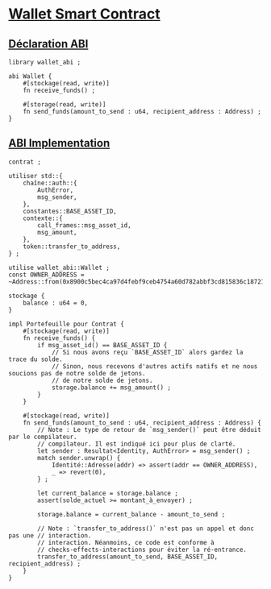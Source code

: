 
[Wallet Smart Contract](#wallet-smart-contract)
===============================================

[Déclaration ABI](#abi-declaration)
-----------------------------------

    library wallet_abi ;
    
    abi Wallet {
        #[stockage(read, write)]
        fn receive_funds() ;
        
        #[storage(read, write)]
        fn send_funds(amount_to_send : u64, recipient_address : Address) ;
    }
    

[ABI Implementation](#abi-implementation)
-----------------------------------------

    contrat ;
    
    utiliser std::{
        chaîne::auth::{
            AuthError,
            msg_sender,
        },
        constantes::BASE_ASSET_ID,
        contexte::{
            call_frames::msg_asset_id,
            msg_amount,
        },
        token::transfer_to_address,
    } ;
    
    utilise wallet_abi::Wallet ;
    const OWNER_ADDRESS = ~Address::from(0x8900c5bec4ca97d4febf9ceb4754a60d782abbf3cd815836c1872116f203f861);
    
    stockage {
        balance : u64 = 0,
    }
    
    impl Portefeuille pour Contrat {
        #[stockage(read, write)]
        fn receive_funds() {
            if msg_asset_id() == BASE_ASSET_ID {
                // Si nous avons reçu `BASE_ASSET_ID` alors gardez la trace du solde.
                // Sinon, nous recevons d'autres actifs natifs et ne nous soucions pas de notre solde de jetons.
                // de notre solde de jetons.
                storage.balance += msg_amount() ;
            }
        }
    
        #[stockage(read, write)]
        fn send_funds(amount_to_send : u64, recipient_address : Address) {
            // Note : Le type de retour de `msg_sender()` peut être déduit par le compilateur.
            // compilateur. Il est indiqué ici pour plus de clarté.
            let sender : Resultat<Identity, AuthError> = msg_sender() ;
            match sender.unwrap() {
                Identité::Adresse(addr) => assert(addr == OWNER_ADDRESS),
                _ => revert(0),
            } ;
    
            let current_balance = storage.balance ;
            assert(solde_actuel >= montant_à_envoyer) ;
    
            storage.balance = current_balance - amount_to_send ;
    
            // Note : `transfer_to_address()` n'est pas un appel et donc pas une // interaction.
            // interaction. Néanmoins, ce code est conforme à
            // checks-effects-interactions pour éviter la ré-entrance.
            transfer_to_address(amount_to_send, BASE_ASSET_ID, recipient_address) ;
        }
    }
  